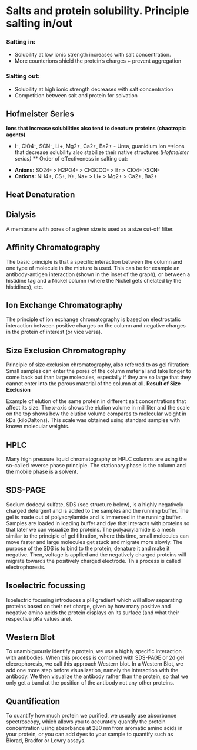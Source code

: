 # Salts and protein solubility. Principle salting in/out

### Salting in:

* Solubility at low ionic strength increases with salt concentration.
* More counterions shield the protein’s charges + prevent aggregation

### Salting out:

* Solubility at high ionic strength decreases with salt concentration
* Competition between salt and protein for solvation


## Hofmeister Series
**Ions that increase solubilities also tend to denature proteins (chaotropic agents)**
  - I-, ClO4-, SCN-, Li+, Mg2+, Ca2+, Ba2+ - Urea, guanidium ion
**Ions that decrease solubility also stabilize their native structures *(Hofmeister series)* **
Order of effectiveness in salting out:
  *  **Anions:** SO24- > H2PO4- > CH3COO- > Br > CIO4- >SCN-
  *  **Cations:** NH4+, CS+, K+, Na+ > Li+ > Mg2+ > Ca2+, Ba2+


## Heat Denaturation


## Dialysis
A membrane with pores of a given size is used as a size cut-off filter.

## Affinity Chromatography

The basic principle is that a specific interaction between the column and one type of molecule in the mixture is used. This can be for example an antibody-antigen interaction (shown in the inset of the graph), or between a histidine tag and a Nickel column (where the Nickel gets chelated by the histidines), etc.

## Ion Exchange Chromatography 

The principle of ion exchange chromatography is based on electrostatic interaction between positive charges on the column and negative charges in the protein of interest (or vice versa).  

## Size Exclusion Chromatography

Principle of size exclusion chromatography, also referred to as gel filtration: Small samples can enter the pores of the column material and take longer to come back out than large molecules, especially if they are so large that they cannot enter into the porous material of the column at all.
**Result of Size Exclusion**

Example of elution of the same protein in different salt concentrations that affect its size. The x-axis shows the elution volume in milliliter and the scale on the top shows how the elution volume compares to molecular weight in kDa (kiloDaltons). This scale was obtained using standard samples with known molecular weights.

## HPLC
Many high pressure liquid chromatography or HPLC columns are using the so-called reverse phase principle. The stationary phase is the column and the mobile phase is a solvent.  

## SDS-PAGE

Sodium dodecyl sulfate, SDS (see structure below), is a highly negatively charged detergent and is added to the samples and the running buffer. The gel is made out of polyacrylamide and is immersed in the running buffer. Samples are loaded in loading buffer and dye that interacts with proteins so that later we can visualize the proteins. The polyacrylamide is a mesh similar to the principle of gel filtration, where this time, small molecules can move faster and large molecules get stuck and migrate more slowly. The purpose of the SDS is to bind to the protein, denature it and make it negative. Then, voltage is applied and the negatively charged proteins will migrate towards the positively charged electrode. This process is called electrophoresis.

## Isoelectric focussing

Isoelectric focusing introduces a pH gradient which will allow separating proteins based on their net charge, given by how many positive and negative amino acids the protein displays on its surface (and what their respective pKa values are).

## Western Blot 
To unambiguously identify a protein, we use a highly specific interaction with antibodies. When this process is combined with SDS-PAGE or 2d gel elecrophoresis, we call this approach Western blot. In a Western Blot, we add one more step before visualization, namely the interaction with the antibody. We then visualize the antibody rather than the protein, so that we only get a band at the position of the antibody not any other proteins. 

## Quantification
To quantify how much protein we purified, we usually use absorbance spectroscopy, which allows you to accurately quantify the protein concentration using absorbance at 280 nm from aromatic amino acids in your protein, or you can add dyes to your sample to quantify such as Biorad, Bradfor or Lowry assays.
